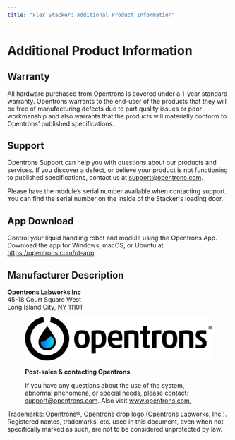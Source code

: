 ```yaml
---
title: "Flex Stacker: Additional Product Information"
---
```


# Additional Product Information

## Warranty

All hardware purchased from Opentrons is covered under a 1-year standard warranty. Opentrons warrants to the end-user of the products that they will be free of manufacturing defects due to part quality issues or poor workmanship and also warrants that the products will materially conform to Opentrons’ published specifications.

## Support

Opentrons Support can help you with questions about our products and services. If you discover a defect, or believe your product is not functioning to published specifications, contact us at <support@opentrons.com>.

Please have the module’s serial number available when contacting support. You can find the serial number on the inside of the Stacker's loading door.

## App Download

Control your liquid handling robot and module using the Opentrons App. Download the app for Windows, macOS, or Ubuntu at <https://opentrons.com/ot-app>.

## Manufacturer Description

[**Opentrons Labworks Inc**](https://opentrons.com/)<br>
45-18 Court Square West<br>
Long Island City, NY 11101


<figure class="general figure-end-of-doc">
  <img src="../images/tm-opentrons-full-blackcolor.svg" alt="opentrons-logo">
  <figcaption>
    <p><strong>Post-sales & contacting Opentrons</strong></p>
    <p class="caption-text-block">
      If you have any questions about the use of the system, 
      abnormal phenomena, or special needs, please contact: 
      <a href="mailto:support@opentrons.com">support@opentrons.com</a>. Also visit <a href="https://www.opentrons.com">www.opentrons.com.</a>
    </p>
  </figcaption>
</figure>

<p class="trademark-text">Trademarks: Opentrons®, Opentrons drop logo (Opentrons Labworks, Inc.). Registered names, trademarks, etc. used in this document, even when not specifically marked as such, are not to be considered unprotected by law.</p>
